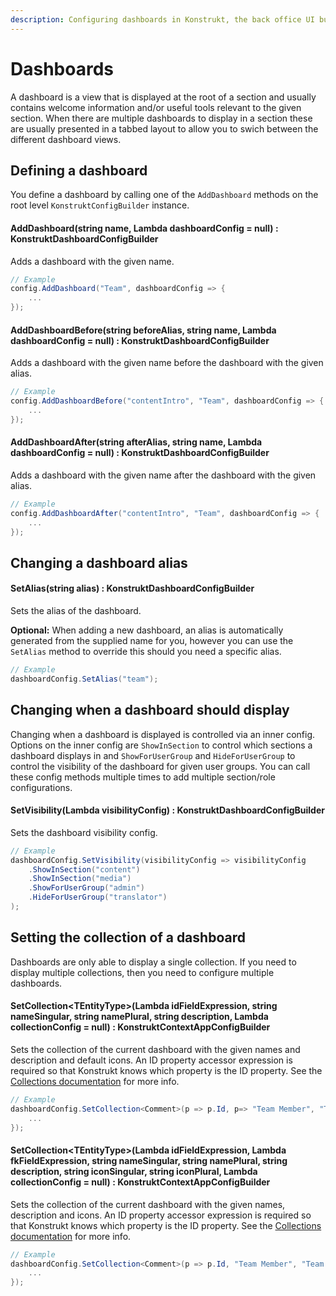```yaml
---
description: Configuring dashboards in Konstrukt, the back office UI builder for Umbraco.
---
```


# Dashboards

A dashboard is a view that is displayed at the root of a section and usually contains welcome information and/or useful tools relevant to the given section. When there are multiple dashboards to display in a section these are usually presented in a tabbed layout to allow you to swich between the different dashboard views.

## Defining a dashboard

You define a dashboard by calling one of the `AddDashboard` methods on the root level `KonstruktConfigBuilder` instance.

#### **AddDashboard(string name, Lambda dashboardConfig = null) : KonstruktDashboardConfigBuilder**

Adds a dashboard with the given name.

```csharp
// Example
config.AddDashboard("Team", dashboardConfig => {
    ...
});
```


#### **AddDashboardBefore(string beforeAlias, string name, Lambda dashboardConfig = null) : KonstruktDashboardConfigBuilder**

Adds a dashboard with the given name before the dashboard with the given alias.

```csharp
// Example
config.AddDashboardBefore("contentIntro", "Team", dashboardConfig => {
    ...
});
```

#### **AddDashboardAfter(string afterAlias, string name, Lambda dashboardConfig = null) : KonstruktDashboardConfigBuilder**

Adds a dashboard with the given name after the dashboard with the given alias.

```csharp
// Example
config.AddDashboardAfter("contentIntro", "Team", dashboardConfig => {
    ...
});
```

## Changing a dashboard alias

#### **SetAlias(string alias) : KonstruktDashboardConfigBuilder**

Sets the alias of the dashboard.

**Optional:** When adding a new dashboard, an alias is automatically generated from the supplied name for you, however you can use the `SetAlias` method to override this should you need a specific alias.

```csharp
// Example
dashboardConfig.SetAlias("team");
```

## Changing when a dashboard should display

Changing when a dashboard is displayed is controlled via an inner config. Options on the inner config are `ShowInSection` to control which sections a dashboard displays in and `ShowForUserGroup` and `HideForUserGroup` to control the visibility of the dashboard for given user groups. You can call these config methods multiple times to add multiple section/role configurations.

#### **SetVisibility(Lambda visibilityConfig) : KonstruktDashboardConfigBuilder**

Sets the dashboard visibility config. 

````csharp
// Example
dashboardConfig.SetVisibility(visibilityConfig => visibilityConfig
    .ShowInSection("content")
    .ShowInSection("media")
    .ShowForUserGroup("admin")
    .HideForUserGroup("translator")
);
````

## Setting the collection of a dashboard

Dashboards are only able to display a single collection. If you need to display multiple collections, then you need to configure multiple dashboards.

#### **SetCollection&lt;TEntityType&gt;(Lambda idFieldExpression, string nameSingular, string namePlural, string description, Lambda collectionConfig = null) : KonstruktContextAppConfigBuilder**

Sets the collection of the current dashboard with the given names and description and default icons. An ID property accessor expression is required so that Konstrukt knows which property is the ID property. See the [Collections documentation](../collections/overview.md) for more info.

```csharp
// Example
dashboardConfig.SetCollection<Comment>(p => p.Id, p=> "Team Member", "Team Members", "A collection of team members", collectionConfig => {
    ...
});
```

#### **SetCollection&lt;TEntityType&gt;(Lambda idFieldExpression, Lambda fkFieldExpression, string nameSingular, string namePlural, string description, string iconSingular, string iconPlural, Lambda collectionConfig = null) : KonstruktContextAppConfigBuilder**

Sets the collection of the current dashboard with the given names, description and icons. An ID property accessor expression is required so that Konstrukt knows which property is the ID property. See the [Collections documentation](../collections/overview.md) for more info.

```csharp
// Example
dashboardConfig.SetCollection<Comment>(p => p.Id, "Team Member", "Team Members", "A collection of team members", "icon-umm-user", "icon-umb-user", collectionConfig => {
    ...
});
```